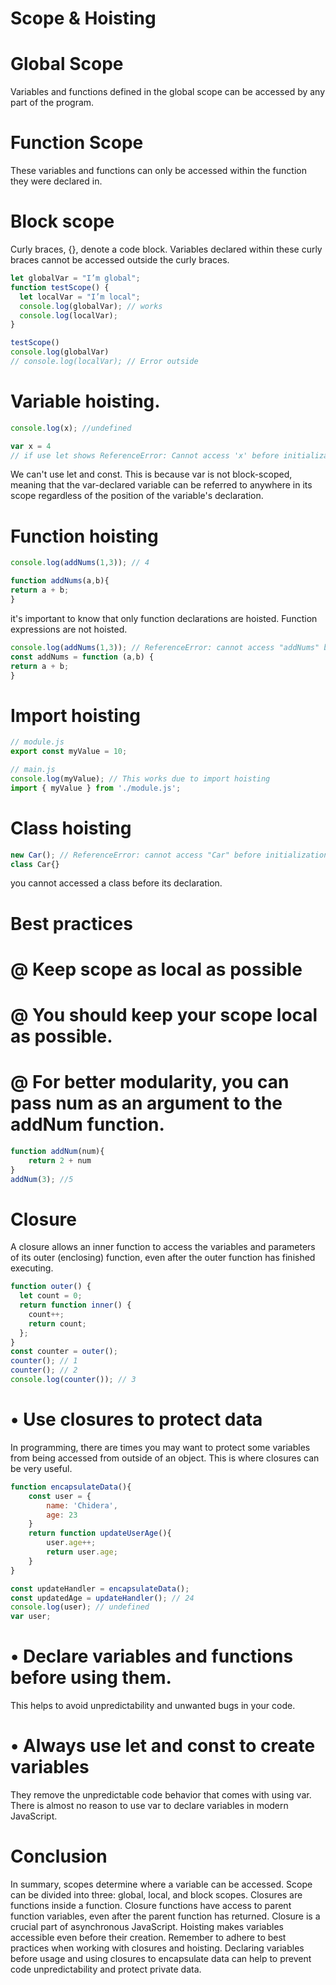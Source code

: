 # Scope & Hoisting

# Global Scope
 Variables and functions defined in the global scope can be accessed by any part of the program.

# Function Scope
 These variables and functions can only be accessed within the function they were declared in.

# Block scope
 Curly braces, {}, denote a code block. Variables declared within these curly braces cannot be accessed outside the curly braces.

```js
let globalVar = "I’m global";
function testScope() {
  let localVar = "I’m local";
  console.log(globalVar); // works
  console.log(localVar);
}

testScope()
console.log(globalVar)
// console.log(localVar); // Error outside
```


# Variable hoisting.
```js
console.log(x); //undefined

var x = 4
// if use let shows ReferenceError: Cannot access 'x' before initialization
```
We can't use let and const. This is because var is not block-scoped, meaning that the var-declared variable can be referred to anywhere in its scope regardless of the position of the variable's declaration.


# Function hoisting 

```js
console.log(addNums(1,3)); // 4

function addNums(a,b){
return a + b;
}
```

it's important to know that only function declarations are hoisted. Function expressions are not hoisted.

```js
console.log(addNums(1,3)); // ReferenceError: cannot access "addNums" before initialization
const addNums = function (a,b) {
return a + b;
}
```


# Import hoisting

```js
// module.js
export const myValue = 10;

// main.js
console.log(myValue); // This works due to import hoisting
import { myValue } from './module.js';
```


# Class hoisting 

```js 
new Car(); // ReferenceError: cannot access "Car" before initialization
class Car{}
```
you cannot accessed a class before its declaration.


# Best practices
# @ Keep scope as local as possible
# @ You should keep your scope local as possible.
# @ For better modularity, you can pass num as an argument to the addNum function.

```js
function addNum(num){
    return 2 + num
}
addNum(3); //5
```


# Closure
A closure allows an inner function to access the variables and parameters of its outer (enclosing) function, even after the outer function has finished executing. 

```js
function outer() {
  let count = 0;
  return function inner() {
    count++;
    return count;
  };
}
const counter = outer();
counter(); // 1
counter(); // 2
console.log(counter()); // 3
```


# • Use closures to protect data
In programming, there are times you may want to protect some variables from being accessed from outside of an object. This is where closures can be very useful.

```js
function encapsulateData(){
    const user = {
        name: 'Chidera',
        age: 23
    }
    return function updateUserAge(){
        user.age++;
        return user.age;
    }
}

const updateHandler = encapsulateData();
const updatedAge = updateHandler(); // 24
console.log(user); // undefined
var user;
```


# • Declare variables and functions before using them.
This helps to avoid unpredictability and unwanted bugs in your code.

# • Always use let and const to create variables
They remove the unpredictable code behavior that comes with using var. There is almost no reason to use var to declare variables in modern JavaScript.

# Conclusion
In summary, scopes determine where a variable can be accessed.
Scope can be divided into three: global, local, and block scopes.
Closures are functions inside a function. Closure functions have access to parent function variables, even after the parent function has returned. Closure is a crucial part of asynchronous JavaScript.
Hoisting makes variables accessible even before their creation.
Remember to adhere to best practices when working with closures and hoisting. Declaring variables before usage and using closures to encapsulate data can help to prevent code unpredictability and protect private data.
